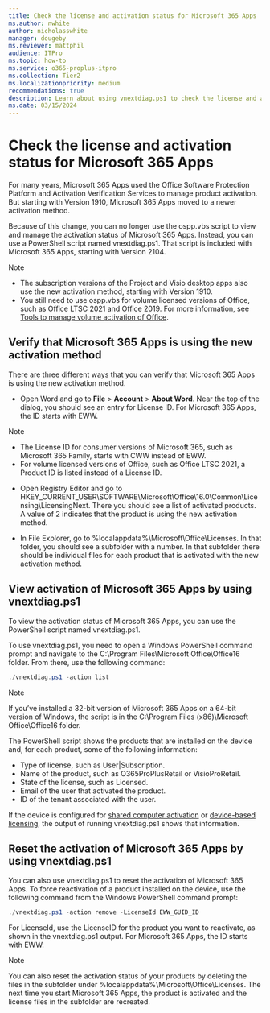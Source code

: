 ```yaml
---
title: Check the license and activation status for Microsoft 365 Apps
ms.author: nwhite
author: nicholasswhite
manager: dougeby
ms.reviewer: mattphil
audience: ITPro
ms.topic: how-to
ms.service: o365-proplus-itpro
ms.collection: Tier2
ms.localizationpriority: medium
recommendations: true
description: Learn about using vnextdiag.ps1 to check the license and activation status of Microsoft 365 Apps.
ms.date: 03/15/2024
---
```


# Check the license and activation status for Microsoft 365 Apps

For many years, Microsoft 365 Apps used the Office Software Protection Platform and Activation Verification Services to manage product activation. But starting with Version 1910, Microsoft 365 Apps moved to a newer activation method.

Because of this change, you can no longer use the ospp.vbs script to view and manage the activation status of Microsoft 365 Apps. Instead, you can use a PowerShell script named vnextdiag.ps1. That script is included with Microsoft 365 Apps, starting with Version 2104.

> [!NOTE]
> - The subscription versions of the Project and Visio desktop apps also use the new activation method, starting with Version 1910.
> - You still need to use ospp.vbs for volume licensed versions of Office, such as Office LTSC 2021 and Office 2019. For more information, see [Tools to manage volume activation of Office](../volume-license-activation/tools-to-manage-volume-activation-of-office.md).

## Verify that Microsoft 365 Apps is using the new activation method

There are three different ways that you can verify that Microsoft 365 Apps is using the new activation method.

- Open Word and go to **File** > **Account** > **About Word**. Near the top of the dialog, you should see an entry for License ID. For Microsoft 365 Apps, the ID starts with EWW.

> [!NOTE]
> - The License ID for consumer versions of Microsoft 365, such as Microsoft 365 Family, starts with CWW instead of EWW.
> - For volume licensed versions of Office, such as Office LTSC 2021, a Product ID is listed instead of a License ID.

- Open Registry Editor and go to HKEY_CURRENT_USER\SOFTWARE\Microsoft\Office\16.0\Common\Licensing\LicensingNext. There you should see a list of activated products. A value of 2 indicates that the product is using the new activation method.

- In File Explorer, go to %localappdata%\Microsoft\Office\Licenses. In that folder, you should see a subfolder with a number. In that subfolder there should be individual files for each product that is activated with the new activation method.


## View activation of Microsoft 365 Apps by using vnextdiag.ps1

To view the activation status of Microsoft 365 Apps, you can use the PowerShell script named vnextdiag.ps1.

To use vnextdiag.ps1, you need to open a Windows PowerShell command prompt and navigate to the C:\Program Files\Microsoft Office\Office16 folder. From there, use the following command:

```powershell
./vnextdiag.ps1 -action list
```

> [!NOTE]
> If you’ve installed a 32-bit version of Microsoft 365 Apps on a 64-bit version of Windows, the script is in the C:\Program Files (x86)\Microsoft Office\Office16 folder.

The PowerShell script shows the products that are installed on the device and, for each product, some of the following information:
- Type of license, such as User|Subscription.
- Name of the product, such as O365ProPlusRetail or VisioProRetail.
- State of the license, such as Licensed.
- Email of the user that activated the product.
- ID of the tenant associated with the user.

If the device is configured for [shared computer activation](../licensing-activation/overview-office-deployment-tool.md) or [device-based licensing](../licensing-activation/device-based-licensing.md), the output of running vnextdiag.ps1 shows that information.

## Reset the activation of Microsoft 365 Apps by using vnextdiag.ps1

You can also use vnextdiag.ps1 to reset the activation of Microsoft 365 Apps. To force reactivation of a product installed on the device, use the following command from the Windows PowerShell command prompt:

```powershell
./vnextdiag.ps1 -action remove -LicenseId EWW_GUID_ID
```

For LicenseId, use the LicenseID for the product you want to reactivate, as shown in the vnextdiag.ps1 output. For Microsoft 365 Apps, the ID starts with EWW.

> [!NOTE]
> You can also reset the activation status of your products by deleting the files in the subfolder under %localappdata%\Microsoft\Office\Licenses. The next time you start Microsoft 365 Apps, the product is activated and the license files in the subfolder are recreated.
